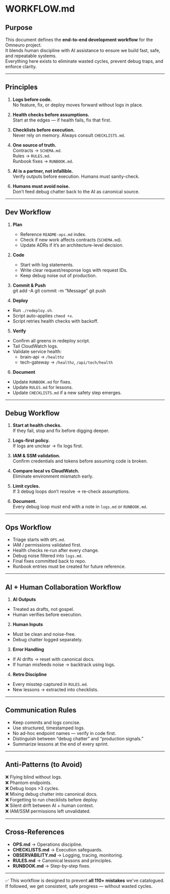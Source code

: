 # WORKFLOW.md  

## Purpose  
This document defines the **end-to-end development workflow** for the Omneuro project.  
It blends human discipline with AI assistance to ensure we build fast, safe, and repeatable systems.  
Everything here exists to eliminate wasted cycles, prevent debug traps, and enforce clarity.  

---

## Principles  

1. **Logs before code.**  
   No feature, fix, or deploy moves forward without logs in place.  

2. **Health checks before assumptions.**  
   Start at the edges — if health fails, fix that first.  

3. **Checklists before execution.**  
   Never rely on memory. Always consult `CHECKLISTS.md`.  

4. **One source of truth.**  
   Contracts → `SCHEMA.md`.  
   Rules → `RULES.md`.  
   Runbook fixes → `RUNBOOK.md`.  

5. **AI is a partner, not infallible.**  
   Verify outputs before execution. Humans must sanity-check.  

6. **Humans must avoid noise.**  
   Don’t feed debug chatter back to the AI as canonical source.  

---

## Dev Workflow  

1. **Plan**  
   - Reference `README-ops.md` index.  
   - Check if new work affects contracts (`SCHEMA.md`).  
   - Update ADRs if it’s an architecture-level decision.  

2. **Code**  
   - Start with log statements.  
   - Write clear request/response logs with request IDs.  
   - Keep debug noise out of production.  

3. **Commit & Push**  
git add -A
git commit -m “Message”
git push

4. **Deploy**  
- Run `./redeploy.sh`.  
- Script auto-applies `chmod +x`.  
- Script retries health checks with backoff.  

5. **Verify**  
- Confirm all greens in redeploy script.  
- Tail CloudWatch logs.  
- Validate service health:  
  - brain-api → `/healthz`  
  - tech-gateway → `/healthz`, `/api/tech/health`  

6. **Document**  
- Update `RUNBOOK.md` for fixes.  
- Update `RULES.md` for lessons.  
- Update `CHECKLISTS.md` if a new safety step emerges.  

---

## Debug Workflow  

1. **Start at health checks.**  
If they fail, stop and fix before digging deeper.  

2. **Logs-first policy.**  
If logs are unclear → fix logs first.  

3. **IAM & SSM validation.**  
Confirm credentials and tokens before assuming code is broken.  

4. **Compare local vs CloudWatch.**  
Eliminate environment mismatch early.  

5. **Limit cycles.**  
If 3 debug loops don’t resolve → re-check assumptions.  

6. **Document.**  
Every debug loop must end with a note in `logs.md` or `RUNBOOK.md`.  

---

## Ops Workflow  

- Triage starts with `OPS.md`.  
- IAM / permissions validated first.  
- Health checks re-run after every change.  
- Debug noise filtered into `logs.md`.  
- Final fixes committed back to repo.  
- Runbook entries must be created for future reference.  

---

## AI + Human Collaboration Workflow  

1. **AI Outputs**  
- Treated as drafts, not gospel.  
- Human verifies before execution.  

2. **Human Inputs**  
- Must be clean and noise-free.  
- Debug chatter logged separately.  

3. **Error Handling**  
- If AI drifts → reset with canonical docs.  
- If human misfeeds noise → backtrack using logs.  

4. **Retro Discipline**  
- Every misstep captured in `RULES.md`.  
- New lessons → extracted into checklists.  

---

## Communication Rules  

- Keep commits and logs concise.  
- Use structured, timestamped logs.  
- No ad-hoc endpoint names — verify in code first.  
- Distinguish between “debug chatter” and “production signals.”  
- Summarize lessons at the end of every sprint.  

---

## Anti-Patterns (to Avoid)  

❌ Flying blind without logs.  
❌ Phantom endpoints.  
❌ Debug loops >3 cycles.  
❌ Mixing debug chatter into canonical docs.  
❌ Forgetting to run checklists before deploy.  
❌ Silent drift between AI + human context.  
❌ IAM/SSM permissions left unvalidated.  

---

## Cross-References  

- **OPS.md** → Operations discipline.  
- **CHECKLISTS.md** → Execution safeguards.  
- **OBSERVABILITY.md** → Logging, tracing, monitoring.  
- **RULES.md** → Canonical lessons and principles.  
- **RUNBOOK.md** → Step-by-step fixes.  

---

✅ This workflow is designed to prevent **all 110+ mistakes** we’ve catalogued.  
If followed, we get consistent, safe progress — without wasted cycles.  